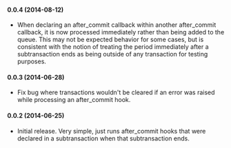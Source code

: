 #### 0.0.4 (2014-08-12)

*   When declaring an after_commit callback within another after_commit callback, it is now processed immediately rather than being added to the queue. This may not be expected behavior for some cases, but is consistent with the notion of treating the period immediately after a subtransaction ends as being outside of any transaction for testing purposes.

#### 0.0.3 (2014-06-28)

*   Fix bug where transactions wouldn't be cleared if an error was raised while processing an after_commit hook.

#### 0.0.2 (2014-06-25)

*   Initial release. Very simple, just runs after_commit hooks that were declared in a subtransaction when that subtransaction ends.
